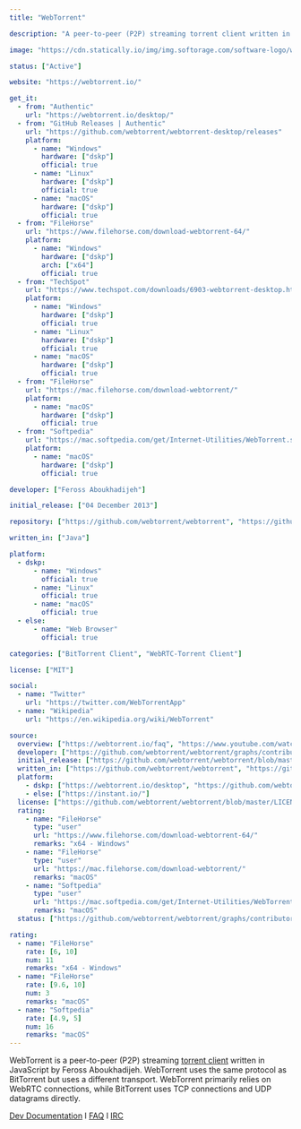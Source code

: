 ```yaml
---
title: "WebTorrent"

description: "A peer-to-peer (P2P) streaming torrent client written in JavaScript by Feross Aboukhadijeh"

image: "https://cdn.statically.io/img/img.softorage.com/software-logo/webtorrent.png?h=64"

status: ["Active"]

website: "https://webtorrent.io/"

get_it:
  - from: "Authentic"
    url: "https://webtorrent.io/desktop/"
  - from: "GitHub Releases | Authentic"
    url: "https://github.com/webtorrent/webtorrent-desktop/releases"
    platform:
      - name: "Windows"
        hardware: ["dskp"]
        official: true
      - name: "Linux"
        hardware: ["dskp"]
        official: true
      - name: "macOS"
        hardware: ["dskp"]
        official: true
  - from: "FileHorse"
    url: "https://www.filehorse.com/download-webtorrent-64/"
    platform:
      - name: "Windows"
        hardware: ["dskp"]
        arch: ["x64"]
        official: true
  - from: "TechSpot"
    url: "https://www.techspot.com/downloads/6903-webtorrent-desktop.html"
    platform:
      - name: "Windows"
        hardware: ["dskp"]
        official: true
      - name: "Linux"
        hardware: ["dskp"]
        official: true
      - name: "macOS"
        hardware: ["dskp"]
        official: true
  - from: "FileHorse"
    url: "https://mac.filehorse.com/download-webtorrent/"
    platform:
      - name: "macOS"
        hardware: ["dskp"]
        official: true
  - from: "Softpedia"
    url: "https://mac.softpedia.com/get/Internet-Utilities/WebTorrent.shtml"
    platform:
      - name: "macOS"
        hardware: ["dskp"]
        official: true

developer: ["Feross Aboukhadijeh"]

initial_release: ["04 December 2013"]

repository: ["https://github.com/webtorrent/webtorrent", "https://github.com/webtorrent/webtorrent-desktop"]

written_in: ["Java"]

platform:
  - dskp:
      - name: "Windows"
        official: true
      - name: "Linux"
        official: true
      - name: "macOS"
        official: true
  - else:
      - name: "Web Browser"
        official: true

categories: ["BitTorrent Client", "WebRTC-Torrent Client"]

license: ["MIT"]

social:
  - name: "Twitter"
    url: "https://twitter.com/WebTorrentApp"
  - name: "Wikipedia"
    url: "https://en.wikipedia.org/wiki/WebTorrent"

source:
  overview: ["https://webtorrent.io/faq", "https://www.youtube.com/watch?v=B6eIOsvP6Jw"]
  developer: ["https://github.com/webtorrent/webtorrent/graphs/contributors"]
  initial_release: ["https://github.com/webtorrent/webtorrent/blob/master/CHANGELOG.md#previous-versions"]
  written_in: ["https://github.com/webtorrent/webtorrent", "https://github.com/webtorrent/webtorrent-desktop", "https://webtorrent.io/faq"]
  platform:
    - dskp: ["https://webtorrent.io/desktop", "https://github.com/webtorrent/webtorrent-desktop/releases"]
    - else: ["https://instant.io/"]
  license: ["https://github.com/webtorrent/webtorrent/blob/master/LICENSE"]
  rating:
    - name: "FileHorse"
      type: "user"
      url: "https://www.filehorse.com/download-webtorrent-64/"
      remarks: "x64 - Windows"
    - name: "FileHorse"
      type: "user"
      url: "https://mac.filehorse.com/download-webtorrent/"
      remarks: "macOS"
    - name: "Softpedia"
      type: "user"
      url: "https://mac.softpedia.com/get/Internet-Utilities/WebTorrent.shtml"
      remarks: "macOS"
  status: ["https://github.com/webtorrent/webtorrent/graphs/contributors", "https://github.com/webtorrent/webtorrent/pulse"]

rating:
  - name: "FileHorse"
    rate: [6, 10]
    num: 11
    remarks: "x64 - Windows"
  - name: "FileHorse"
    rate: [9.6, 10]
    num: 3
    remarks: "macOS"
  - name: "Softpedia"
    rate: [4.9, 5]
    num: 16
    remarks: "macOS"
---
```

  WebTorrent is a peer-to-peer (P2P) streaming [torrent client](/categories/bittorrent-client/) written in JavaScript by Feross Aboukhadijeh. WebTorrent uses the same protocol as BitTorrent but uses a different transport. WebTorrent primarily relies on WebRTC connections, while BitTorrent uses TCP connections and UDP datagrams directly.
  
  [Dev Documentation](https://webtorrent.io/docs)  I  [FAQ](https://webtorrent.io/faq)  I  [IRC](https://webchat.freenode.net/?channels=webtorrent)

